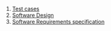 1. [Test cases](https://docs.google.com/spreadsheets/d/1IXeB9P_H9jjTAwc33lhZ0ti7xc0Gkkjy/edit?usp=sharing&ouid=117992709158972131273&rtpof=true&sd=true)
2. [Software Design](https://docs.google.com/document/d/1PbGIOhjPleJ5VB6OcVHbGtnbPWUeyLLd/edit?usp=sharing&ouid=117992709158972131273&rtpof=true&sd=true)
3. [Software Requirements specification](https://docs.google.com/document/d/1RdSCXgp9YCflGOYQ0bxp1PwI2DX4MLJl/edit?usp=sharing&ouid=117992709158972131273&rtpof=true&sd=true)
